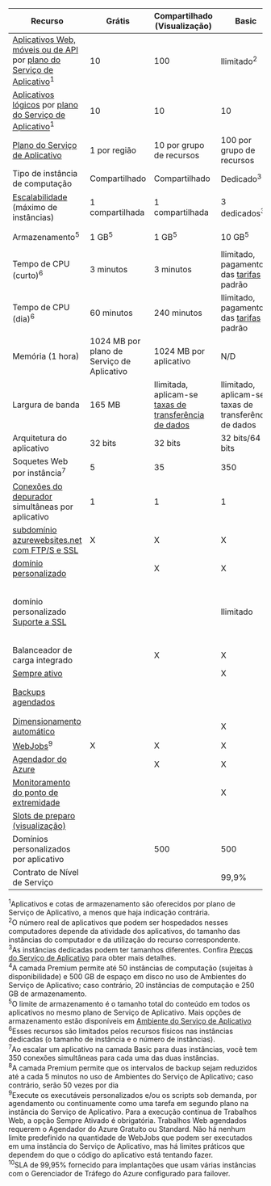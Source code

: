 Recurso|Grátis|Compartilhado (Visualização)|Basic|Padrão|Premium (Visualização)</th>
---|---|---|---|---|---
[Aplicativos Web, móveis ou de API](https://azure.microsoft.com/services/app-service/) por [plano do Serviço de Aplicativo](../articles/app-service/azure-web-sites-web-hosting-plans-in-depth-overview.md)<sup>1</sup>|10|100|Ilimitado<sup>2</sup>|Ilimitado<sup>2</sup>|Ilimitado<sup>2</sup>
[Aplicativos lógicos](https://azure.microsoft.com/services/app-service/logic/) por [plano do Serviço de Aplicativo](../articles/app-service/azure-web-sites-web-hosting-plans-in-depth-overview.md)</a><sup>1</sup>|10|10|10|20 por núcleo|20 por núcleo
[Plano do Serviço de Aplicativo](../articles/app-service/azure-web-sites-web-hosting-plans-in-depth-overview.md)|1 por região|10 por grupo de recursos|100 por grupo de recursos|100 por grupo de recursos|100 por grupo de recursos
Tipo de instância de computação|Compartilhado|Compartilhado|Dedicado<sup>3</sup>|Dedicado<sup>3</sup>|Dedicado<sup>3</sup></p>
[Escalabilidade](../articles/app-service-web/web-sites-scale.md) (máximo de instâncias)|1 compartilhada|1 compartilhada|3 dedicados<sup>3</sup>|10 dedicados<sup>3</sup>|20 dedicados (50 em ASE)<sup>3,4</sup>
Armazenamento<sup>5</sup>|1 GB<sup>5</sup>|1 GB<sup>5</sup>|10 GB<sup>5</sup>|50 GB<sup>5</sup>|500 GB<sup>4,5</sup></p>
Tempo de CPU (curto)<sup>6</sup>|3 minutos|3 minutos|Ilimitado, pagamento das [tarifas](https://azure.microsoft.com/pricing/details/app-service/)</a> padrão|Ilimitado, pagamento das tarifas padrão|Ilimitado, pagamento das tarifas padrão
Tempo de CPU (dia)<sup>6</sup>|60 minutos|240 minutos|Ilimitado, pagamento das [tarifas](https://azure.microsoft.com/pricing/details/app-service/)</a> padrão|Ilimitado, pagamento das tarifas padrão|Ilimitado, pagamento das tarifas padrão
Memória (1 hora)|1024 MB por plano de Serviço de Aplicativo|1024 MB por aplicativo|N/D|N/D|N/D
Largura de banda|165 MB|Ilimitada, aplicam-se [taxas de transferência de dados](https://azure.microsoft.com/pricing/details/data-transfers/)|Ilimitado, aplicam-se taxas de transferência de dados|Ilimitado, aplicam-se taxas de transferência de dados|Ilimitado, aplicam-se taxas de transferência de dados
Arquitetura do aplicativo|32 bits|32 bits|32 bits/64 bits|32 bits/64 bits|32 bits/64 bits
Soquetes Web por instância<sup>7</sup>|5|35|350|Ilimitado|Ilimitado
[Conexões do depurador](../articles/app-service-web/web-sites-dotnet-troubleshoot-visual-studio.md) simultâneas por aplicativo|1|1|1|5|5
[subdomínio azurewebsites.net com FTP/S e SSL](../articles/app-service-web/web-sites-configure-ssl-certificate.md)|X|X|X|X|X
[domínio personalizado](../articles/app-service-web/web-sites-custom-domain-name.md) ||X|X|X|X
domínio personalizado [Suporte a SSL](../articles/app-service-web/web-sites-configure-ssl-certificate.md)|||Ilimitado|Ilimitado, 5 conexões SSL SNI e 1 conexão IP SSL incluídas|Ilimitado, 5 conexões SSL SNI e 1 conexão IP SSL incluídas
Balanceador de carga integrado||X|X|X|X
[Sempre ativo](../articles/app-service-web/web-sites-configure.md)|||X|X|X
[Backups agendados](../articles/app-service-web/web-sites-backup.md)||||Uma vez por dia|Uma vez a cada 5 minutos<sup>8</sup>
[Dimensionamento automático](../articles/app-service-web/web-sites-scale.md)|||X|X|X
[WebJobs](../articles/app-service-web/web-sites-create-web-jobs.md)<sup>9</sup>|X|X|X|X|X
[Agendador do Azure](https://azure.microsoft.com/services/scheduler/) ||X|X|X|X
[Monitoramento do ponto de extremidade](../articles/app-service-web/web-sites-monitor.md)|||X|X|X
[Slots de preparo (visualização)](../articles/app-service-web/web-sites-staged-publishing.md)||||5|20
Domínios personalizados por aplicativo</a>||500|500|500|500
Contrato de Nível de Serviço||<p>|99,9%|99,95%<sup>10</sup>|99,95%<sup>10</sup>

<sup>1</sup>Aplicativos e cotas de armazenamento são oferecidos por plano de Serviço de Aplicativo, a menos que haja indicação contrária.  
<sup>2</sup>O número real de aplicativos que podem ser hospedados nesses computadores depende da atividade dos aplicativos, do tamanho das instâncias do computador e da utilização do recurso correspondente.  
<sup>3</sup>As instâncias dedicadas podem ter tamanhos diferentes. Confira [Preços do Serviço de Aplicativo](https://azure.microsoft.com/pricing/details/data-transfers/pricing/details/app-service/) para obter mais detalhes.  
<sup>4</sup>A camada Premium permite até 50 instâncias de computação (sujeitas à disponibilidade) e 500 GB de espaço em disco no uso de Ambientes do Serviço de Aplicativo; caso contrário, 20 instâncias de computação e 250 GB de armazenamento.  
<sup>5</sup>O limite de armazenamento é o tamanho total do conteúdo em todos os aplicativos no mesmo plano de Serviço de Aplicativo. Mais opções de armazenamento estão disponíveis em [Ambiente do Serviço de Aplicativo](../articles/app-service-web/app-service-web-configure-an-app-service-environment.md#storage)  
<sup>6</sup>Esses recursos são limitados pelos recursos físicos nas instâncias dedicadas (o tamanho de instância e o número de instâncias).  
<sup>7</sup>Ao escalar um aplicativo na camada Basic para duas instâncias, você tem 350 conexões simultâneas para cada uma das duas instâncias.  
<sup>8</sup>A camada Premium permite que os intervalos de backup sejam reduzidos até a cada 5 minutos no uso de Ambientes do Serviço de Aplicativo; caso contrário, serão 50 vezes por dia  
<sup>9</sup>Execute os executáveis personalizados e/ou os scripts sob demanda, por agendamento ou continuamente como uma tarefa em segundo plano na instância do Serviço de Aplicativo. Para a execução contínua de Trabalhos Web, a opção Sempre Ativado é obrigatória. Trabalhos Web agendados requerem o Agendador do Azure Gratuito ou Standard. Não há nenhum limite predefinido na quantidade de WebJobs que podem ser executados em uma instância do Serviço de Aplicativo, mas há limites práticos que dependem do que o código do aplicativo está tentando fazer.   
<sup>10</sup>SLA de 99,95% fornecido para implantações que usam várias instâncias com o Gerenciador de Tráfego do Azure configurado para failover.  


<!--HONumber=Oct16_HO2-->


